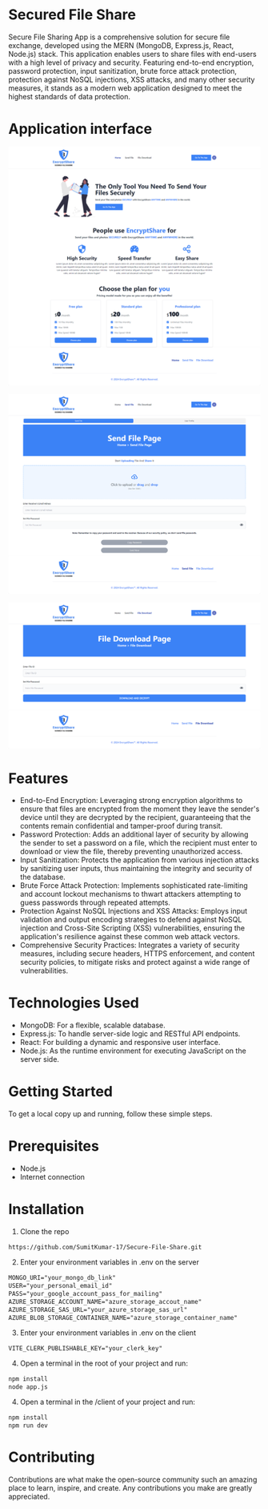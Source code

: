 # Secured File Share

Secure File Sharing App is a comprehensive solution for secure file exchange, developed using the MERN (MongoDB, Express.js, React, Node.js) stack. This application enables users to share files with end-users with a high level of privacy and security. Featuring end-to-end encryption, password protection, input sanitization, brute force attack protection, protection against NoSQL injections, XSS attacks, and many other security measures, it stands as a modern web application designed to meet the highest standards of data protection.

# Application interface

![screencapture-localhost-5173-2024-02-09-09_13_53](https://github.com/SumitKumar-17/Secure-File-Share/blob/main/assets/image_1.png)

![screencapture-localhost-5173-app-2024-02-09-09_14_12](https://github.com/SumitKumar-17/Secure-File-Share/blob/main/assets/image_2.png)

![screencapture-localhost-5173-download-2024-02-09-09_14_20](https://github.com/SumitKumar-17/Secure-File-Share/blob/main/assets/image_3.png)

# Features
- End-to-End Encryption: Leveraging strong encryption algorithms to ensure that files are encrypted from the moment they leave the sender's device until they are decrypted by the recipient, guaranteeing that the contents remain confidential and tamper-proof during transit.
- Password Protection: Adds an additional layer of security by allowing the sender to set a password on a file, which the recipient must enter to download or view the file, thereby preventing unauthorized access.
- Input Sanitization: Protects the application from various injection attacks by sanitizing user inputs, thus maintaining the integrity and security of the database.
- Brute Force Attack Protection: Implements sophisticated rate-limiting and account lockout mechanisms to thwart attackers attempting to guess passwords through repeated attempts.
- Protection Against NoSQL Injections and XSS Attacks: Employs input validation and output encoding strategies to defend against NoSQL injection and Cross-Site Scripting (XSS) vulnerabilities, ensuring the application's resilience against these common web attack vectors.
- Comprehensive Security Practices: Integrates a variety of security measures, including secure headers, HTTPS enforcement, and content security policies, to mitigate risks and protect against a wide range of vulnerabilities.

# Technologies Used
- MongoDB: For a flexible, scalable database.
- Express.js: To handle server-side logic and RESTful API endpoints.
- React: For building a dynamic and responsive user interface.
- Node.js: As the runtime environment for executing JavaScript on the server side.

# Getting Started
To get a local copy up and running, follow these simple steps.

# Prerequisites
- Node.js
- Internet connection

# Installation

1. Clone the repo
```
https://github.com/SumitKumar-17/Secure-File-Share.git
```

2. Enter your environment variables in .env on the server
```
MONGO_URI="your_mongo_db_link"
USER="your_personal_email_id"
PASS="your_google_account_pass_for_mailing"
AZURE_STORAGE_ACCOUNT_NAME="azure_storage_accout_name"
AZURE_STORAGE_SAS_URL="your_azure_storage_sas_url"
AZURE_BLOB_STORAGE_CONTAINER_NAME="azure_storage_container_name"

```

3. Enter your environment variables in .env on the client
```
VITE_CLERK_PUBLISHABLE_KEY="your_clerk_key"
```

4. Open a terminal in the root of your project and run:
```
npm install
node app.js
```
4. Open a terminal in the /client of your project and run:
```
npm install
npm run dev
```

# Contributing
Contributions are what make the open-source community such an amazing place to learn, inspire, and create. Any contributions you make are greatly appreciated.
